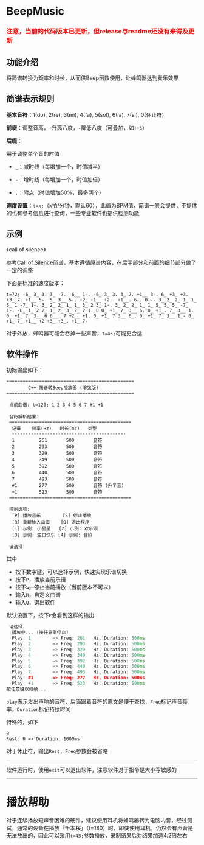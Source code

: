 # BeepMusic

<h3 style="color:red">注意，当前的代码版本已更新，但release与readme还没有来得及更新</h3>

## 功能介绍

将简谱转换为频率和时长，从而供Beep函数使用，让蜂鸣器达到奏乐效果

## 简谱表示规则

**基本音符**：1(do), 2(re), 3(mi), 4(fa), 5(sol), 6(la), 7(si), 0(休止符)

**前缀**：调整音高，`+`升高八度，`-`降低八度（可叠加，如`++5`）

**后缀**：

用于调整单个音的时值

- `_`：减时线（每增加一个，时值减半）

- `-`：增时线（每增加一个，时值加倍）

- `.`：附点（时值增加50%，最多两个）

**速度设置**：`t=x;`（x拍/分钟，默认60），此值为BPM值，简谱一般会提供，不提供的也有参考信息进行查询，一些专业软件也提供检测功能

## 示例

《call of silence》

参考[Call of Silence简谱](https://www.cangqiang.com.cn/d/39975.html)，基本遵循原谱内容，在后半部分和前面的细节部分做了一定的调整

下面是标准的速度版本：

```
t=72; -6_ 3_ 3. 3_ -7. -6__ 1-. -6_ 3_ 3. 3_ 7. +1__ 3-. 6_ +3_ +3. +3_ 7. +1__ 5-. 5_ 3__ 5-. +2_ +1__ +2.. +1__. 6-. 0--- 3_ 2_ 2_ 1_ 1_ 5_ 1 -7_ 1-. 3_ 2_ 2_ 1_ 1_ 3_ 2 3_ 1-. 3_ 2_ 2_ 1_ 1_ 5_ 5_ 5_ -7_ 1-. -6_ 1_ 2 2_ 1_ 2_ 3_ 2_ 2 1. 0 0_ +1_ 7_ 3__ 6. 0_ +1_. 7_ 3__ 1. 0_ +1_ 7_ 3__ 6 6__  7 +2__ +1. 0_ +1_ 7 3__ 6_. 0_ +1_ 7_ 3__ 1_- 0_ +1_ 7_ +1__ +2 +3_ +3_. +1_ 7-
```

对于外放，蜂鸣器可能会吞掉一些声音，`t=45;`可能更合适

## 软件操作

初始输出如下：

```
===============================================
        C++ 简谱转Beep播放器 (增强版)
===============================================

 当前曲谱: t=120; 1 2 3 4 5 6 7 #1 +1

 音符解析结果:
 =============================================
  记谱    频率(Hz)   时长(ms)   类型
  ------------------------------------------
  1         261       500       音符
  2         293       500       音符
  3         329       500       音符
  4         349       500       音符
  5         392       500       音符
  6         440       500       音符
  7         493       500       音符
  #1        277       500       音符 (升半音)
  +1        523       500       音符
 =============================================

 控制选项:
  [P] 播放音乐        [S] 停止播放
  [R] 重新输入曲谱    [Q] 退出程序
  [1] 示例: 小星星   [2] 示例: 欢乐颂
  [3] 示例: 生日快乐 [4] 示例: 音阶

 请选择:
```
其中

- 按下数字键，可以选择示例，快速实现乐谱切换
- 按下`P`，播放当前乐谱
- ~~按下`S`，停止当前播放~~（当前版本不可以）
- 输入`R`，自定义曲谱
- 输入`Q`，退出软件

默认设置下，按下`P`会看到这样的输出：

```cpp
 请选择:
  播放中... (按任意键停止)
  Play: 1        => Freq: 261   Hz, Duration: 500ms
  Play: 2        => Freq: 293   Hz, Duration: 500ms
  Play: 3        => Freq: 329   Hz, Duration: 500ms
  Play: 4        => Freq: 349   Hz, Duration: 500ms
  Play: 5        => Freq: 392   Hz, Duration: 500ms
  Play: 6        => Freq: 440   Hz, Duration: 500ms
  Play: 7        => Freq: 493   Hz, Duration: 500ms
  Play: #1       => Freq: 277   Hz, Duration: 500ms
  Play: +1       => Freq: 523   Hz, Duration: 500ms
按任意键以继续...
```

`play`表示发出声响的音符，后面跟着音符的原文是便于查找，`Freq`标记声音频率，`Duration`标记持续时间

特殊的，如下

```
0
Rest: 0 => Duration: 1000ms
```
对于休止符，输出`Rest`，`Freq`参数会被省略

-----

软件运行时，使用`exit`可以退出软件，注意软件对于指令是大小写敏感的

----

# 播放帮助

对于连续播放短声音困难的硬件，建议使用耳机将蜂鸣器转为电脑内音，经过测试，通常的设备在播放「千本桜」（t=180）时，即使使用耳机，仍然会有声音是无法放出的，因此可以采用`t=45;`参数播放，录制结果后对结果加速4.2倍左右